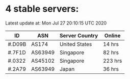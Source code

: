 # 4 stable servers:

Latest update at: Mon Jul 27 20:10:15 UTC 2020

| ID | ASN | Server Country | Online |
| -- | --- | -------------- | ------ |
| #.D09B | AS174 | United States | 14 hrs |
| #.7F1D | AS63949 | Singapore | 82 hrs |
| #.0322 | AS45102 | Singapore | 223 hrs |
| #.2A79 | AS63949 | Japan | 36 hrs |

